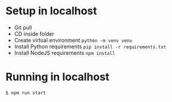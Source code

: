 # Setup in localhost

- Git pull
- CD inside folder
- Create virtual environment `python -m venv venv`
- Install Python requirements `pip install -r requirements.txt`
- Install NodeJS requirements `npm install`

# Running in localhost

`$ npm run start`
